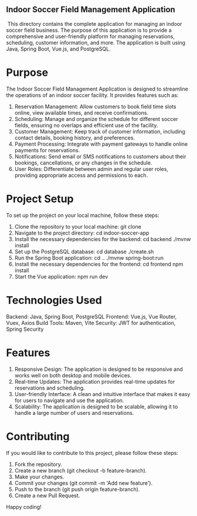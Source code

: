 ## Indoor Soccer Field Management Application
​
This directory contains the complete application for managing an indoor soccer field business. The purpose of this application is to provide a comprehensive and user-friendly platform for managing reservations, scheduling, customer information, and more. The application is built using Java, Spring Boot, Vue.js, and PostgreSQL.

# Purpose
The Indoor Soccer Field Management Application is designed to streamline the operations of an indoor soccer facility. It provides features such as:

1. Reservation Management: Allow customers to book field time slots online, view available times, and receive confirmations.
2. Scheduling: Manage and organize the schedule for different soccer fields, ensuring no overlaps and efficient use of the facility.
3. Customer Management: Keep track of customer information, including contact details, booking history, and preferences.
4. Payment Processing: Integrate with payment gateways to handle online payments for reservations.
5. Notifications: Send email or SMS notifications to customers about their bookings, cancellations, or any changes in the schedule.
6. User Roles: Differentiate between admin and regular user roles, providing appropriate access and permissions to each.

# Project Setup
To set up the project on your local machine, follow these steps:

1. Clone the repository to your local machine: git clone <repository-url>
2. Navigate to the project directory: cd indoor-soccer-app
3. Install the necessary dependencies for the backend: cd backend
./mvnw install
4. Set up the PostgreSQL database: cd database
./create.sh
5. Run the Spring Boot application: cd ..
./mvnw spring-boot:run
6. Install the necessary dependencies for the frontend: cd frontend
npm install
7. Start the Vue application: npm run dev
 
# Technologies Used
Backend: Java, Spring Boot, PostgreSQL
Frontend: Vue.js, Vue Router, Vuex, Axios
Build Tools: Maven, Vite
Security: JWT for authentication, Spring Security

# Features
1. Responsive Design: The application is designed to be responsive and works well on both desktop and mobile devices.
2. Real-time Updates: The application provides real-time updates for reservations and scheduling.
3. User-friendly Interface: A clean and intuitive interface that makes it easy for users to navigate and use the application.
4. Scalability: The application is designed to be scalable, allowing it to handle a large number of users and reservations.

# Contributing
If you would like to contribute to this project, please follow these steps:

1. Fork the repository.
2. Create a new branch (git checkout -b feature-branch).
3. Make your changes.
4. Commit your changes (git commit -m 'Add new feature').
5. Push to the branch (git push origin feature-branch).
6. Create a new Pull Request.

Happy coding!
